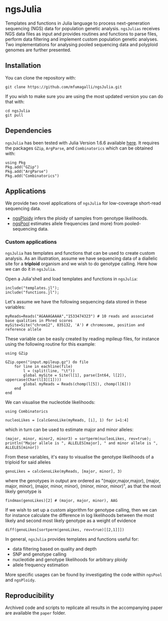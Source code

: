 # ngsJulia

Templates and functions in Julia language to process next-generation sequencing (NGS) data for population genetic analysis.
`ngsJulias` receives NGS data files as input and provides routines and functions to parse files, perform data filtering and implement custom population genetic analyses.
Two implementations for analysing pooled sequencing data and polyploid genomes are further presented.

## Installation

You can clone the repository with:
```
git clone https://github.com/mfumagalli/ngsJulia.git
```

If you wish to make sure you are using the most updated version you can do that with:
```
cd ngsJulia
git pull
```

## Dependencies

`ngsJulia` has been tested with Julia Version 1.6.6 available [here](https://julialang.org/downloads/).
It requires the packages `GZip`, `ArgParse`, and `Combinatorics` which can be obtained with:
```
using Pkg
Pkg.add("GZip")
Pkg.add("ArgParse")
Pkg.add("Combinatorics")
```

## Applications

We provide two novel applications of `ngsJulia` for low-coverage short-read sequencing data.
* [ngsPloidy](https://github.com/mfumagalli/ngsJulia/tree/master/ngsPloidy) infers the ploidy of samples from genotype likelihoods.
* [ngsPool](https://github.com/mfumagalli/ngsJulia/tree/master/ngsPool) estimates allele frequencies (and more) from pooled-sequencing data.

### Custom applications

`ngsJulia` has templates and functions that can be used to create custom analysis. 
As an illustration, assume we have sequencing data of a diallelic site for a __triploid__ organism and we wish to do genotype calling. 
Here how we can do it in `ngsJulia`.

Open a Julia'shell and load templates and functions in `ngsJulia`:
```
include("templates.jl");
include("functions.jl");
```

Let's assume we have the following sequencing data stored in these variables:
```
myReads=Reads("AGAAAGAAAA","1533474323") # 10 reads and associated base qualities in Phred scores
mySite=Site("chrom12", 835132, 'A') # chromosome, position and reference allele
```
These variable can be easily created by reading mpileup files, for instance using the following routine for this example:
```
using GZip

GZip.open("input.mpileup.gz") do file
	for line in eachline(file)
		l = (split(line, "\t"))
		global mySite = Site(l[1], parse(Int64, l[2]), uppercase(Char(l[3][1])))
		global myReads = Reads(chomp(l[5]), chomp(l[6]))
	end
end
```

We can visualise the nucleotide likelihoods:
```
using Combinatorics

nucleoLikes = [calcGenoLike(myReads, [i], 1) for i=1:4]
```
which in turn can be used to estimate major and minor alleles:
```
(major, minor, minor2, minor3) = sortperm(nucleoLikes, rev=true);
println("Major allele is ", ALLELES[major], " and minor allele is ", ALLELES[minor])
```

From these variables, it's easy to visualise the genotype likelihoods of a triploid for said alleles 
```
genoLikes = calcGenoLike(myReads, [major, minor], 3)
```
where the genotypes in output are ordered as "(major,major,major), (major, major, minor), (major, minor, minor), (minor, minor, minor)", as that the most likely genotype is
```
findmax(genoLikes)[2] # (major, major, minor), AAG
```

If we wish to set up a custom algorithm for genotype calling, then we can for instance calculate the difference in log likelihoods between the most likely and second most likely genotype as a weight of evidence
```
diff(genoLikes[sortperm(genoLikes, rev=true)[[2,1]]])
```

In general, `ngsJulia` provides templates and functions useful for:
* data filtering based on quality and depth
* SNP and genotype calling
* nucleotide and genotype likelihoods for arbitrary ploidy
* allele frequency estimation

More specific usages can be found by investigating the code within `ngsPool` and `ngsPloidy`.

## Reproducibility

Archived code and scripts to replicate all results in the accompanying paper are available the `paper` folder.


